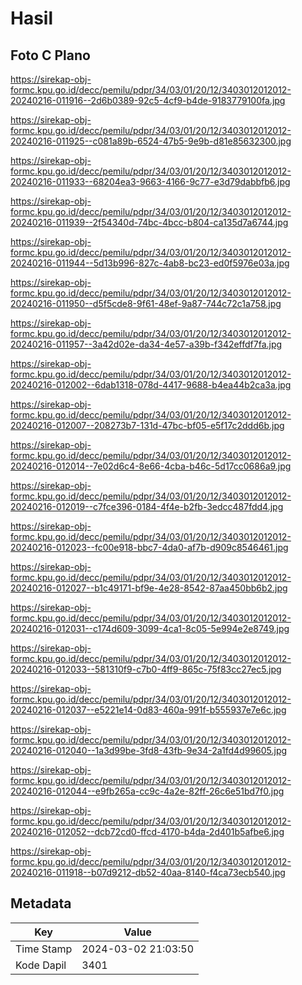 # Hasil

## Foto C Plano

https://sirekap-obj-formc.kpu.go.id/decc/pemilu/pdpr/34/03/01/20/12/3403012012012-20240216-011916--2d6b0389-92c5-4cf9-b4de-9183779100fa.jpg

https://sirekap-obj-formc.kpu.go.id/decc/pemilu/pdpr/34/03/01/20/12/3403012012012-20240216-011925--c081a89b-6524-47b5-9e9b-d81e85632300.jpg

https://sirekap-obj-formc.kpu.go.id/decc/pemilu/pdpr/34/03/01/20/12/3403012012012-20240216-011933--68204ea3-9663-4166-9c77-e3d79dabbfb6.jpg

https://sirekap-obj-formc.kpu.go.id/decc/pemilu/pdpr/34/03/01/20/12/3403012012012-20240216-011939--2f54340d-74bc-4bcc-b804-ca135d7a6744.jpg

https://sirekap-obj-formc.kpu.go.id/decc/pemilu/pdpr/34/03/01/20/12/3403012012012-20240216-011944--5d13b996-827c-4ab8-bc23-ed0f5976e03a.jpg

https://sirekap-obj-formc.kpu.go.id/decc/pemilu/pdpr/34/03/01/20/12/3403012012012-20240216-011950--d5f5cde8-9f61-48ef-9a87-744c72c1a758.jpg

https://sirekap-obj-formc.kpu.go.id/decc/pemilu/pdpr/34/03/01/20/12/3403012012012-20240216-011957--3a42d02e-da34-4e57-a39b-f342effdf7fa.jpg

https://sirekap-obj-formc.kpu.go.id/decc/pemilu/pdpr/34/03/01/20/12/3403012012012-20240216-012002--6dab1318-078d-4417-9688-b4ea44b2ca3a.jpg

https://sirekap-obj-formc.kpu.go.id/decc/pemilu/pdpr/34/03/01/20/12/3403012012012-20240216-012007--208273b7-131d-47bc-bf05-e5f17c2ddd6b.jpg

https://sirekap-obj-formc.kpu.go.id/decc/pemilu/pdpr/34/03/01/20/12/3403012012012-20240216-012014--7e02d6c4-8e66-4cba-b46c-5d17cc0686a9.jpg

https://sirekap-obj-formc.kpu.go.id/decc/pemilu/pdpr/34/03/01/20/12/3403012012012-20240216-012019--c7fce396-0184-4f4e-b2fb-3edcc487fdd4.jpg

https://sirekap-obj-formc.kpu.go.id/decc/pemilu/pdpr/34/03/01/20/12/3403012012012-20240216-012023--fc00e918-bbc7-4da0-af7b-d909c8546461.jpg

https://sirekap-obj-formc.kpu.go.id/decc/pemilu/pdpr/34/03/01/20/12/3403012012012-20240216-012027--b1c49171-bf9e-4e28-8542-87aa450bb6b2.jpg

https://sirekap-obj-formc.kpu.go.id/decc/pemilu/pdpr/34/03/01/20/12/3403012012012-20240216-012031--c174d609-3099-4ca1-8c05-5e994e2e8749.jpg

https://sirekap-obj-formc.kpu.go.id/decc/pemilu/pdpr/34/03/01/20/12/3403012012012-20240216-012033--581310f9-c7b0-4ff9-865c-75f83cc27ec5.jpg

https://sirekap-obj-formc.kpu.go.id/decc/pemilu/pdpr/34/03/01/20/12/3403012012012-20240216-012037--e5221e14-0d83-460a-991f-b555937e7e6c.jpg

https://sirekap-obj-formc.kpu.go.id/decc/pemilu/pdpr/34/03/01/20/12/3403012012012-20240216-012040--1a3d99be-3fd8-43fb-9e34-2a1fd4d99605.jpg

https://sirekap-obj-formc.kpu.go.id/decc/pemilu/pdpr/34/03/01/20/12/3403012012012-20240216-012044--e9fb265a-cc9c-4a2e-82ff-26c6e51bd7f0.jpg

https://sirekap-obj-formc.kpu.go.id/decc/pemilu/pdpr/34/03/01/20/12/3403012012012-20240216-012052--dcb72cd0-ffcd-4170-b4da-2d401b5afbe6.jpg

https://sirekap-obj-formc.kpu.go.id/decc/pemilu/pdpr/34/03/01/20/12/3403012012012-20240216-011918--b07d9212-db52-40aa-8140-f4ca73ecb540.jpg


## Metadata

| Key        | Value               |
| ---------- | ------------------- |
| Time Stamp | 2024-03-02 21:03:50 |
| Kode Dapil | 3401                |



